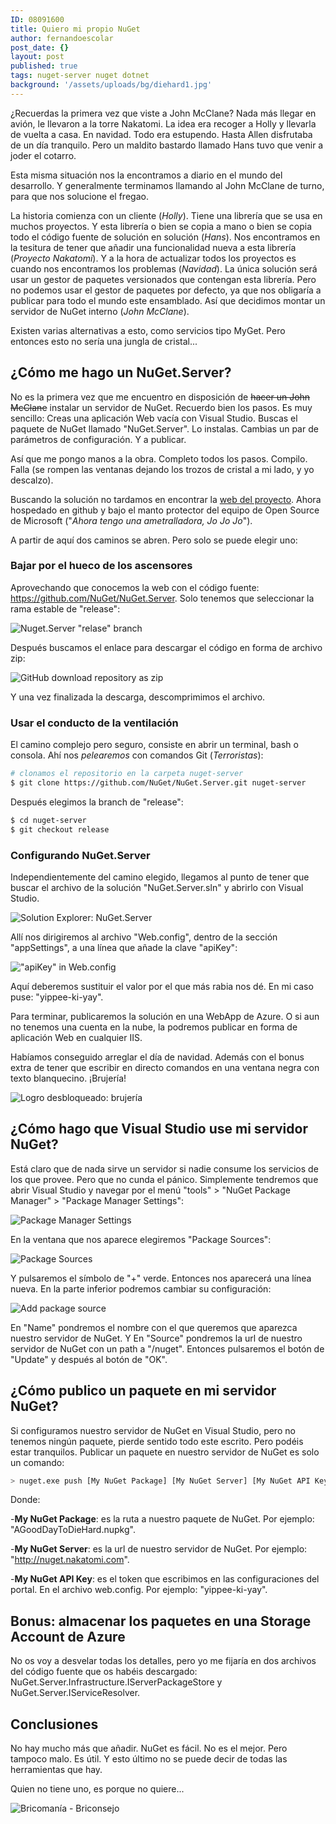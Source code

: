 ```yaml
---
ID: 08091600
title: Quiero mi propio NuGet
author: fernandoescolar
post_date: {}
layout: post
published: true
tags: nuget-server nuget dotnet
background: '/assets/uploads/bg/diehard1.jpg'
---
```

¿Recuerdas la primera vez que viste a John McClane? Nada más llegar en avión, le llevaron a la torre Nakatomi. La idea era recoger a Holly y llevarla de vuelta a casa. En navidad. Todo era estupendo. Hasta Allen disfrutaba de un día tranquilo. Pero un maldito bastardo llamado Hans tuvo que venir a joder el cotarro.<!--break-->

Esta misma situación nos la encontramos a diario en el mundo del desarrollo. Y generalmente terminamos llamando al John McClane de turno, para que nos solucione el fregao.

La historia comienza con un cliente (_Holly_). Tiene una librería que se usa en muchos proyectos. Y esta librería o bien se copia a mano o bien se copia todo el código fuente de solución en solución (_Hans_). Nos encontramos en la tesitura de tener que añadir una funcionalidad nueva a esta librería (_Proyecto Nakatomi_). Y a la hora de actualizar todos los proyectos es cuando nos encontramos los problemas (_Navidad_). La única solución será usar un gestor de paquetes versionados que contengan esta librería. Pero no podemos usar el gestor de paquetes por defecto, ya que nos obligaría a publicar para todo el mundo este ensamblado. Así que decidimos montar un servidor de NuGet interno (_John McClane_).

Existen varias alternativas a esto, como servicios tipo MyGet. Pero entonces esto no sería una jungla de cristal...

## ¿Cómo me hago un NuGet.Server?
No es la primera vez que me encuentro en disposición de ~~hacer un John McClane~~ instalar un servidor de NuGet. Recuerdo bien los pasos. Es muy sencillo: Creas una aplicación Web vacía con Visual Studio. Buscas el paquete de NuGet llamado "NuGet.Server". Lo instalas. Cambias un par de parámetros de configuración. Y a publicar.

Así que me pongo manos a la obra. Completo todos los pasos. Compilo. Falla (se rompen las ventanas dejando los trozos de cristal a mi lado, y yo descalzo).

Buscando la solución no tardamos en encontrar la [web del proyecto](https://github.com/NuGet/NuGet.Server "NuGet.Server on GitHub"). Ahora hospedado en github y bajo el manto protector del equipo de Open Source de Microsoft ("_Ahora tengo una ametralladora, Jo Jo Jo_").

A partir de aquí dos caminos se abren. Pero solo se puede elegir uno:

### Bajar por el hueco de los ascensores
Aprovechando que conocemos la web con el código fuente: https://github.com/NuGet/NuGet.Server. Solo tenemos que seleccionar la rama estable de "release":

![Nuget.Server "relase" branch](/assets/uploads/2016/09/github-nuget-1.png)

Después buscamos el enlace para descargar el código en forma de archivo zip:

![GitHub download repository as zip](/assets/uploads/2016/09/github-nuget-2.png)

Y una vez finalizada la descarga, descomprimimos el archivo.

### Usar el conducto de la ventilación
El camino complejo pero seguro, consiste en abrir un terminal, bash o consola. Ahí nos _pelearemos_ con comandos Git (_Terroristas_):

```bash
# clonamos el repositorio en la carpeta nuget-server
$ git clone https://github.com/NuGet/NuGet.Server.git nuget-server
```

Después elegimos la branch de "release":

```bash
$ cd nuget-server
$ git checkout release
```

### Configurando NuGet.Server
Independientemente del camino elegido, llegamos al punto de tener que buscar el archivo de la solución "NuGet.Server.sln" y abrirlo con Visual Studio.

![Solution Explorer: NuGet.Server](/assets/uploads/2016/09/vs-nuget-1.png)

Allí nos dirigiremos al archivo "Web.config", dentro de la sección "appSettings", a una línea que añade la clave "apiKey":

!["apiKey" in Web.config](/assets/uploads/2016/09/vs-nuget-2.png)

Aquí deberemos sustituir el valor por el que más rabia nos dé. En mi caso puse: "yippee-ki-yay".

Para terminar, publicaremos la solución en una WebApp de Azure. O si aun no tenemos una cuenta en la nube, la podremos publicar en forma de aplicación Web en cualquier IIS.

Habíamos conseguido arreglar el día de navidad. Además con el bonus extra de tener que escribir en directo comandos en una ventana negra con texto blanquecino. ¡Brujería!

![Logro desbloqueado: brujería](/assets/uploads/2016/09/Fernando+ha+usado+brujería.gif)

## ¿Cómo hago que Visual Studio use mi servidor NuGet?
Está claro que de nada sirve un servidor si nadie consume los servicios de los que provee. Pero que no cunda el pánico. Simplemente tendremos que abrir Visual Studio y navegar por el menú "tools" > "NuGet Package Manager" > "Package Manager Settings":

![Package Manager Settings](/assets/uploads/2016/09/vs-add-nuget-server-1.png)

En la ventana que nos aparece elegiremos "Package Sources":

![Package Sources](/assets/uploads/2016/09/vs-add-nuget-server-2.png)

Y pulsaremos el símbolo de "+" verde. Entonces nos aparecerá una línea nueva. En la parte inferior podremos cambiar su configuración:

![Add package source](/assets/uploads/2016/09/vs-add-nuget-server-3.png)

En "Name" pondremos el nombre con el que queremos que aparezca nuestro servidor de NuGet. Y En "Source" pondremos la url de nuestro servidor de NuGet con un path a "/nuget". Entonces pulsaremos el botón de "Update" y después al botón de "OK".

## ¿Cómo publico un paquete en mi servidor NuGet?
Si configuramos nuestro servidor de NuGet en Visual Studio, pero no tenemos ningún paquete, pierde sentido todo este escrito. Pero podéis estar tranquilos. Publicar un paquete en nuestro servidor de NuGet es solo un comando:

```bash
> nuget.exe push [My NuGet Package] [My NuGet Server] [My NuGet API Key]
```

Donde:

-**My NuGet Package**: es la ruta a nuestro paquete de NuGet. Por ejemplo: "AGoodDayToDieHard.nupkg".

-**My NuGet Server**: es la url de nuestro servidor de NuGet. Por ejemplo: "http://nuget.nakatomi.com".

-**My NuGet API Key**: es el token que escribimos en las configuraciones del portal. En el archivo web.config. Por ejemplo: "yippee-ki-yay".

## Bonus: almacenar los paquetes en una Storage Account de Azure
No os voy a desvelar todas los detalles, pero yo me fijaría en dos archivos del código fuente que os habéis descargado: NuGet.Server.Infrastructure.IServerPackageStore y NuGet.Server.IServiceResolver.

## Conclusiones
No hay mucho más que añadir. NuGet es fácil. No es el mejor. Pero tampoco malo. Es útil. Y esto último no se puede decir de todas las herramientas que hay.

Quien no tiene uno, es porque no quiere...


![Bricomanía - Briconsejo](/assets/uploads/2016/09/CncpsOKXEAAZ7VC.jpg)
